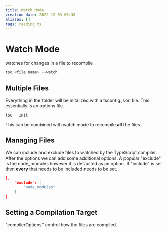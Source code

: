 ```yaml
---
title: Watch Mode
creation date: 2022-12-03 00:38
aliases: []
tags: reading ts
---
```


# Watch Mode
watches for changes in a file to recompile
```sh
tsc <file name> --watch
```

## Multiple Files
Everything in the folder will be initalized with a tsconfig.json file. This essentially is an options file.
```
tsc --init
```
This can be combined with watch mode to recompile **all** the files.

## Managing Files
We can include and exclude files to watched by the TypeScript compiler. After the options we can add some additional options. A popular "exclude" is the node_modules however it is defaulted as an option. If "include" is set then **every** that needs to be included needs to be set.
```json
},
	"exclude": [
		"node_modules"
	]
}
```

## Setting a Compilation Target
"compilerOptions" control how the files are compiled.

